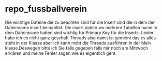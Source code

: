 # repo_fussballverein
Die wichtige Dateine die  zu beachten sind für die Insert sind die in dem der Dateinname insert beinahltet.
Die insert datein wo mehrere Tabellen name in dem Dateinname haben sind wichtig für Primary Key für die Inserts.
Leider habe ich es nicht ganz geschaft Threads also damit ist gemeint das es alles steht in der Klasse aber ich kann nicht die Threads ausführen in der Main klasse.Deswegen bitte ich Sie falls gegeben falls mir noch am Mittwoch erklären und meine Fehler sagen wie es eigentlich geht. 


